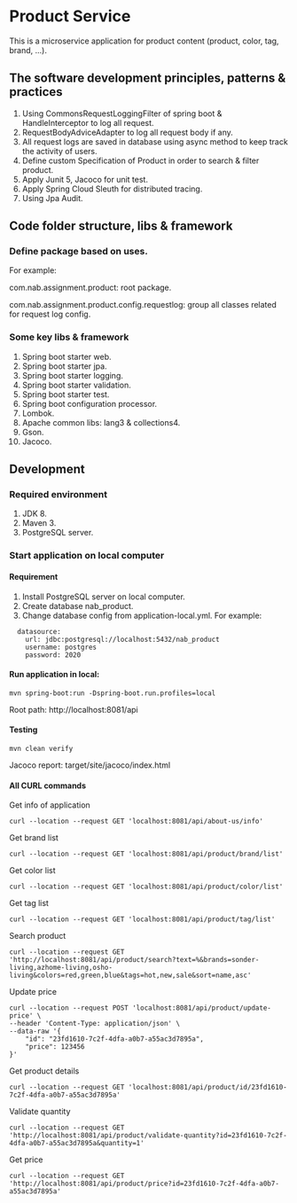 # Product Service
This is a microservice application for product content (product, color, tag, brand, ...).

## The software development principles, patterns & practices
1. Using CommonsRequestLoggingFilter of spring boot & HandleInterceptor to log all request.
2. RequestBodyAdviceAdapter to log all request body if any.
3. All request logs are saved in database using async method to keep track the activity of users.
4. Define custom Specification of Product in order to search & filter product.
5. Apply Junit 5, Jacoco for unit test.
6. Apply Spring Cloud Sleuth for distributed tracing. 
7. Using Jpa Audit.

## Code folder structure, libs & framework
### Define package based on uses.
For example:

com.nab.assignment.product: root package.

com.nab.assignment.product.config.requestlog: group all classes related for request log config.

### Some key libs & framework
1. Spring boot starter web.
2. Spring boot starter jpa.
3. Spring boot starter logging.
4. Spring boot starter validation.
5. Spring boot starter test.
6. Spring boot configuration processor.
7. Lombok.
8. Apache common libs: lang3 & collections4.
9. Gson.
10. Jacoco.

## Development
### Required environment
1. JDK 8.
2. Maven 3.
4. PostgreSQL server.

### Start application on local computer
#### Requirement
1. Install PostgreSQL server on local computer.
2. Create database nab_product.
3. Change database config from application-local.yml. For example: 
```
  datasource:
    url: jdbc:postgresql://localhost:5432/nab_product
    username: postgres
    password: 2020
```
#### Run application in local:
```$xslt
mvn spring-boot:run -Dspring-boot.run.profiles=local
```
Root path: http://localhost:8081/api

#### Testing
```$xslt
mvn clean verify
```
Jacoco report: target/site/jacoco/index.html

#### All CURL commands
Get info of application
```$xslt
curl --location --request GET 'localhost:8081/api/about-us/info'
```

Get brand list
```$xslt
curl --location --request GET 'localhost:8081/api/product/brand/list'
```

Get color list
```$xslt
curl --location --request GET 'localhost:8081/api/product/color/list'
```

Get tag list
```$xslt
curl --location --request GET 'localhost:8081/api/product/tag/list'
```

Search product
```$xslt
curl --location --request GET 'http://localhost:8081/api/product/search?text=%&brands=sonder-living,azhome-living,osho-living&colors=red,green,blue&tags=hot,new,sale&sort=name,asc'
```

Update price
```$xslt
curl --location --request POST 'localhost:8081/api/product/update-price' \
--header 'Content-Type: application/json' \
--data-raw '{
    "id": "23fd1610-7c2f-4dfa-a0b7-a55ac3d7895a",
    "price": 123456
}'
```

Get product details
```$xslt
curl --location --request GET 'localhost:8081/api/product/id/23fd1610-7c2f-4dfa-a0b7-a55ac3d7895a'
```

Validate quantity 
```$xslt
curl --location --request GET 'http://localhost:8081/api/product/validate-quantity?id=23fd1610-7c2f-4dfa-a0b7-a55ac3d7895a&quantity=1'
```

Get price
```$xslt
curl --location --request GET 'http://localhost:8081/api/product/price?id=23fd1610-7c2f-4dfa-a0b7-a55ac3d7895a'
```



















